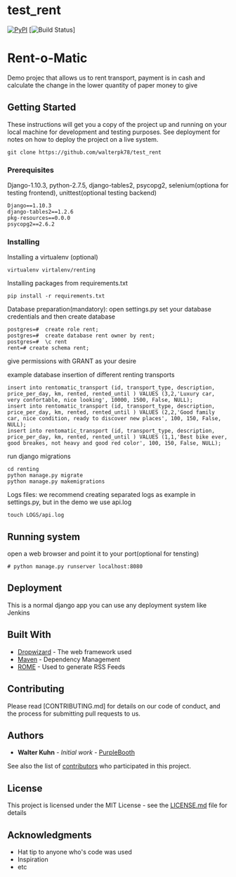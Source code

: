 # test_rent
[![PyPI](https://img.shields.io/pypi/pyversions/superset.svg?maxAge=2592000)](https://pypi.python.org/)
[![Build Status](https://travis-ci.org/airbnb/superset.svg?branch=master)]


# Rent-o-Matic

Demo projec that allows us to rent transport, payment is in cash and calculate the change in the lower quantity of paper money to give

## Getting Started

These instructions will get you a copy of the project up and running on your local machine for development and testing purposes. See deployment for notes on how to deploy the project on a live system.
```
git clone https://github.com/walterpk78/test_rent
```
### Prerequisites

Django-1.10.3, python-2.7.5, django-tables2, psycopg2, selenium(optiona for testing frontend), unittest(optional testing backend)

```
Django==1.10.3
django-tables2==1.2.6
pkg-resources==0.0.0
psycopg2==2.6.2
```

### Installing
Installing a virtualenv (optional)
```
virtualenv virtalenv/renting
```
Installing packages from requirements.txt
```
pip install -r requirements.txt 
```

Database preparation(mandatory):
open settings.py set your database credentials and then create database
```
postgres=#  create role rent;
postgres=#  create database rent owner by rent;
postgres=#  \c rent
rent=# create schema rent;
```
give permissions with GRANT as your desire

example database insertion of different renting transports
```
insert into rentomatic_transport (id, transport_type, description, price_per_day, km, rented, rented_until ) VALUES (3,2,'Luxury car, very confortable, nice looking', 10000, 1500, False, NULL);
insert into rentomatic_transport (id, transport_type, description, price_per_day, km, rented, rented_until ) VALUES (2,2,'Good family car, nice condition, ready to discover new places', 100, 150, False, NULL);
insert into rentomatic_transport (id, transport_type, description, price_per_day, km, rented, rented_until ) VALUES (1,1,'Best bike ever, good breakes, not heavy and good red color', 100, 150, False, NULL);
```
run django migrations
```
cd renting
python manage.py migrate
python manage.py makemigrations
```
Logs files: we recommend creating separated logs as example in settings.py, but in the demo we use api.log
```
touch LOGS/api.log

```
## Running system
open a web browser and point it to your port(optional for tensting)
```
# python manage.py runserver localhost:8080
```

## Deployment

This is a normal django app you can use any deployment system like Jenkins


## Built With

* [Dropwizard](http://www.dropwizard.io/1.0.2/docs/) - The web framework used
* [Maven](https://maven.apache.org/) - Dependency Management
* [ROME](https://rometools.github.io/rome/) - Used to generate RSS Feeds

## Contributing

Please read [CONTRIBUTING.md] for details on our code of conduct, and the process for submitting pull requests to us.

## Authors

* **Walter Kuhn** - *Initial work* - [PurpleBooth](https://github.com/walterpk78)

See also the list of [contributors](https://github.com/your/project/contributors) who participated in this project.

## License

This project is licensed under the MIT License - see the [LICENSE.md](LICENSE.md) file for details

## Acknowledgments

* Hat tip to anyone who's code was used
* Inspiration
* etc

